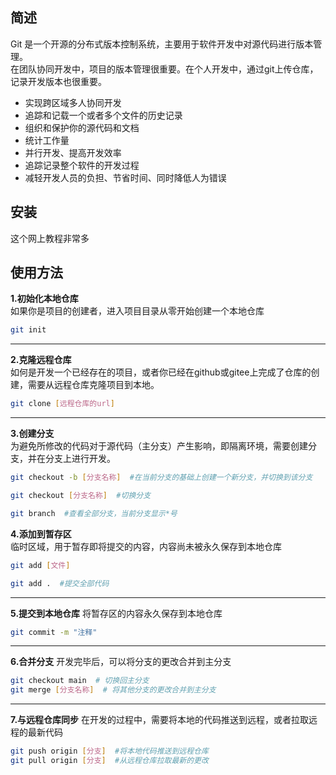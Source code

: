 ## 简述
Git 是一个开源的分布式版本控制系统，主要用于软件开发中对源代码进行版本管理。  
在团队协同开发中，项目的版本管理很重要。在个人开发中，通过git上传仓库，记录开发版本也很重要。   

- 实现跨区域多人协同开发
- 追踪和记载一个或者多个文件的历史记录
- 组织和保护你的源代码和文档
- 统计工作量
- 并行开发、提高开发效率
- 追踪记录整个软件的开发过程
- 减轻开发人员的负担、节省时间、同时降低人为错误

## 安装
这个网上教程非常多

## 使用方法
**1.初始化本地仓库**  
如果你是项目的创建者，进入项目目录从零开始创建一个本地仓库  
```bash
git init
```
---

**2.克隆远程仓库**  
如何是开发一个已经存在的项目，或者你已经在github或gitee上完成了仓库的创建，需要从远程仓库克隆项目到本地。  
```bash
git clone [远程仓库的url]
```
---

**3.创建分支**  
为避免所修改的代码对于源代码（主分支）产生影响，即隔离环境，需要创建分支，并在分支上进行开发。  
```bash
git checkout -b [分支名称]  #在当前分支的基础上创建一个新分支，并切换到该分支
```

```bash
git checkout [分支名称]  #切换分支
```

```bash
git branch  #查看全部分支，当前分支显示*号
```
**4.添加到暂存区**  
临时区域，用于暂存即将提交的内容，内容尚未被永久保存到本地仓库
```bash
git add [文件]
```
```bash
git add .  #提交全部代码
```
---

**5.提交到本地仓库**
将暂存区的内容永久保存到本地仓库
```bash
git commit -m "注释"
```
---

**6.合并分支**
开发完毕后，可以将分支的更改合并到主分支
```bash
git checkout main  # 切换回主分支
git merge [分支名称]  # 将其他分支的更改合并到主分支
```
---

**7.与远程仓库同步**
在开发的过程中，需要将本地的代码推送到远程，或者拉取远程的最新代码
```bash
git push origin [分支]  #将本地代码推送到远程仓库
git pull origin [分支]  #从远程仓库拉取最新的更改

